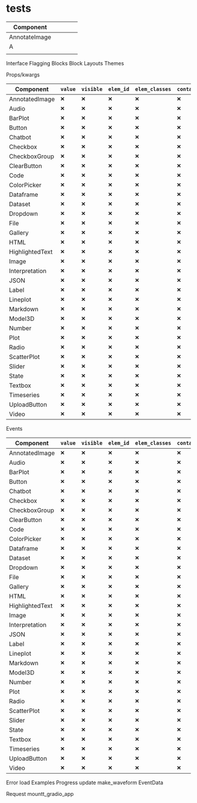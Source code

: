 # tests

| Component |   |   |   |   |
|---|---|---|---|---|
| AnnotateImage  |   |   |   |   |
| A  |   |   |   |   |
|   |   |   |   |   |

Interface
Flagging
Blocks
Block Layouts
Themes

Props/kwargs

| Component       | `value`         |  `visible`       |  `elem_id`       |  `elem_classes`     |  `container`      |  `label`  |  `show_label`  |
| --------------- | --------------- | ---------------- | ---------------- | ------------------- | ----------------- | --------- | ---------------|
| AnnotatedImage  | `❌`            | `❌`              | `❌`             | `❌`                 | `❌`              | `❌`      | `❌`            |
| Audio           | `❌`            | `❌`              | `❌`             | `❌`                 | `❌`              | `❌`      | `❌`            |
| BarPlot         | `❌`            | `❌`              | `❌`             | `❌`                 | `❌`              | `❌`      | `❌`            |
| Button          | `❌`            | `❌`              | `❌`             | `❌`                 | `❌`              | `❌`      | `❌`            |
| Chatbot         | `❌`            | `❌`              | `❌`             | `❌`                 | `❌`              | `❌`      | `❌`            |
| Checkbox        | `❌`            | `❌`              | `❌`             | `❌`                 | `❌`              | `❌`      | `❌`            |
| CheckboxGroup   | `❌`            | `❌`              | `❌`             | `❌`                 | `❌`              | `❌`      | `❌`            |
| ClearButton     | `❌`            | `❌`              | `❌`             | `❌`                 | `❌`              | `❌`      | `❌`            |
| Code            | `❌`            | `❌`              | `❌`             | `❌`                 | `❌`              | `❌`      | `❌`            |
| ColorPicker     | `❌`            | `❌`              | `❌`             | `❌`                 | `❌`              | `❌`      | `❌`            |
| Dataframe       | `❌`            | `❌`              | `❌`             | `❌`                 | `❌`              | `❌`      | `❌`            |
| Dataset         | `❌`            | `❌`              | `❌`             | `❌`                 | `❌`              | `❌`      | `❌`            |
| Dropdown        | `❌`            | `❌`              | `❌`             | `❌`                 | `❌`              | `❌`      | `❌`            |
| File            | `❌`            | `❌`              | `❌`             | `❌`                 | `❌`              | `❌`      | `❌`            |
| Gallery         | `❌`            | `❌`              | `❌`             | `❌`                 | `❌`              | `❌`      | `❌`            |
| HTML            | `❌`            | `❌`              | `❌`             | `❌`                 | `❌`              | `❌`      | `❌`            |
| HighlightedText | `❌`            | `❌`              | `❌`             | `❌`                 | `❌`              | `❌`      | `❌`            |
| Image           | `❌`            | `❌`              | `❌`             | `❌`                 | `❌`              | `❌`      | `❌`            | 
| Interpretation  | `❌`            | `❌`              | `❌`             | `❌`                 | `❌`              | `❌`      | `❌`            |
| JSON            | `❌`            | `❌`              | `❌`             | `❌`                 | `❌`              | `❌`      | `❌`            |
| Label           | `❌`            | `❌`              | `❌`             | `❌`                 | `❌`              | `❌`      | `❌`            |
| Lineplot        | `❌`            | `❌`              | `❌`             | `❌`                 | `❌`              | `❌`      | `❌`            |
| Markdown        | `❌`            | `❌`              | `❌`             | `❌`                 | `❌`              | `❌`      | `❌`            |
| Model3D         | `❌`            | `❌`              | `❌`             | `❌`                 | `❌`              | `❌`      | `❌`            |
| Number          | `❌`            | `❌`              | `❌`             | `❌`                 | `❌`              | `❌`      | `❌`            |
| Plot            | `❌`            | `❌`              | `❌`             | `❌`                 | `❌`              | `❌`      | `❌`            |
| Radio           | `❌`            | `❌`              | `❌`             | `❌`                 | `❌`              | `❌`      | `❌`            |
| ScatterPlot     | `❌`            | `❌`              | `❌`             | `❌`                 | `❌`              | `❌`      | `❌`            |
| Slider          | `❌`            | `❌`              | `❌`             | `❌`                 | `❌`              | `❌`      | `❌`            |
| State           | `❌`            | `❌`              | `❌`             | `❌`                 | `❌`              | `❌`      | `❌`            |
| Textbox         | `❌`            | `❌`              | `❌`             | `❌`                 | `❌`              | `❌`      | `❌`            |
| Timeseries      | `❌`            | `❌`              | `❌`             | `❌`                 | `❌`              | `❌`      | `❌`            |
| UploadButton    | `❌`            | `❌`              | `❌`             | `❌`                 | `❌`              | `❌`      | `❌`            |
| Video           | `❌`            | `❌`              | `❌`             | `❌`                 | `❌`              | `❌`      | `❌`            |

Events

| Component       | `value`         |  `visible`       |  `elem_id`       |  `elem_classes`     |  `container`      |  `label`  |  `show_label`  |
| --------------- | --------------- | ---------------- | ---------------- | ------------------- | ----------------- | --------- | ---------------|
| AnnotatedImage  | `❌`            | `❌`              | `❌`             | `❌`                 | `❌`              | `❌`      | `❌`            |
| Audio           | `❌`            | `❌`              | `❌`             | `❌`                 | `❌`              | `❌`      | `❌`            |
| BarPlot         | `❌`            | `❌`              | `❌`             | `❌`                 | `❌`              | `❌`      | `❌`            |
| Button          | `❌`            | `❌`              | `❌`             | `❌`                 | `❌`              | `❌`      | `❌`            |
| Chatbot         | `❌`            | `❌`              | `❌`             | `❌`                 | `❌`              | `❌`      | `❌`            |
| Checkbox        | `❌`            | `❌`              | `❌`             | `❌`                 | `❌`              | `❌`      | `❌`            |
| CheckboxGroup   | `❌`            | `❌`              | `❌`             | `❌`                 | `❌`              | `❌`      | `❌`            |
| ClearButton     | `❌`            | `❌`              | `❌`             | `❌`                 | `❌`              | `❌`      | `❌`            |
| Code            | `❌`            | `❌`              | `❌`             | `❌`                 | `❌`              | `❌`      | `❌`            |
| ColorPicker     | `❌`            | `❌`              | `❌`             | `❌`                 | `❌`              | `❌`      | `❌`            |
| Dataframe       | `❌`            | `❌`              | `❌`             | `❌`                 | `❌`              | `❌`      | `❌`            |
| Dataset         | `❌`            | `❌`              | `❌`             | `❌`                 | `❌`              | `❌`      | `❌`            |
| Dropdown        | `❌`            | `❌`              | `❌`             | `❌`                 | `❌`              | `❌`      | `❌`            |
| File            | `❌`            | `❌`              | `❌`             | `❌`                 | `❌`              | `❌`      | `❌`            |
| Gallery         | `❌`            | `❌`              | `❌`             | `❌`                 | `❌`              | `❌`      | `❌`            |
| HTML            | `❌`            | `❌`              | `❌`             | `❌`                 | `❌`              | `❌`      | `❌`            |
| HighlightedText | `❌`            | `❌`              | `❌`             | `❌`                 | `❌`              | `❌`      | `❌`            |
| Image           | `❌`            | `❌`              | `❌`             | `❌`                 | `❌`              | `❌`      | `❌`            | 
| Interpretation  | `❌`            | `❌`              | `❌`             | `❌`                 | `❌`              | `❌`      | `❌`            |
| JSON            | `❌`            | `❌`              | `❌`             | `❌`                 | `❌`              | `❌`      | `❌`            |
| Label           | `❌`            | `❌`              | `❌`             | `❌`                 | `❌`              | `❌`      | `❌`            |
| Lineplot        | `❌`            | `❌`              | `❌`             | `❌`                 | `❌`              | `❌`      | `❌`            |
| Markdown        | `❌`            | `❌`              | `❌`             | `❌`                 | `❌`              | `❌`      | `❌`            |
| Model3D         | `❌`            | `❌`              | `❌`             | `❌`                 | `❌`              | `❌`      | `❌`            |
| Number          | `❌`            | `❌`              | `❌`             | `❌`                 | `❌`              | `❌`      | `❌`            |
| Plot            | `❌`            | `❌`              | `❌`             | `❌`                 | `❌`              | `❌`      | `❌`            |
| Radio           | `❌`            | `❌`              | `❌`             | `❌`                 | `❌`              | `❌`      | `❌`            |
| ScatterPlot     | `❌`            | `❌`              | `❌`             | `❌`                 | `❌`              | `❌`      | `❌`            |
| Slider          | `❌`            | `❌`              | `❌`             | `❌`                 | `❌`              | `❌`      | `❌`            |
| State           | `❌`            | `❌`              | `❌`             | `❌`                 | `❌`              | `❌`      | `❌`            |
| Textbox         | `❌`            | `❌`              | `❌`             | `❌`                 | `❌`              | `❌`      | `❌`            |
| Timeseries      | `❌`            | `❌`              | `❌`             | `❌`                 | `❌`              | `❌`      | `❌`            |
| UploadButton    | `❌`            | `❌`              | `❌`             | `❌`                 | `❌`              | `❌`      | `❌`            |
| Video           | `❌`            | `❌`              | `❌`             | `❌`                 | `❌`              | `❌`      | `❌`            |

Error
load
Examples
Progress
update
make_waveform
EventData

Request
mountt_gradio_app